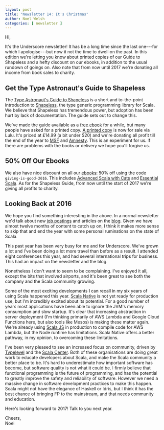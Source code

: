 ```yaml
---
layout: post
title: "Newsletter 14: It's Christmas"
author: Noel Welsh
categories: [ newsletter ]
---
```

Hi,

It's the Underscore newsletter!
It has be a long time since the last one---for which I apologise---but now it not the time to dwell on the past. 
In this edition we're letting you know about printed copies of our Guide to Shapeless and a hefty discount on our ebooks,
in addition to the usual rundown of goings on.
Also note that from now until 2017 we're donating all income from book sales to charity.

<!-- break -->

## Get the Type Astronaut's Guide to Shapeless

The [Type Astronaut's Guide to Shapeless][shapeless-guide-ebook] is a short and to-the-point introduction to [Shapeless][shapeless], the type generic programming library for Scala.
We believe that Shapeless has tremendous power,
but adoption has been hurt by lack of documentation.
The guide sets out to change this.

We've made the guide available as a [free ebook][shapeless-guide-ebook] for a while,
but many people have asked for a printed copy.
[A printed copy][shapeless-guide-book] is now for sale via Lulu.
It's priced at £14.99 (a bit under $20) and we're donating all profit till the end of the year to [MSF][msf] and [Amnesty][amnesty].
This is an experiment for us. 
If there are problems with the books or delivery we hope you'll forgive us.

## 50% Off Our Ebooks

We also have nice discount on all our [ebooks][books]: 50% off using the code `giving-is-good-2016`. 
This includes [Advanced Scala with Cats][advanced-scala]
and [Essential Scala][essential-scala].
As for the Shapeless Guide, from now until the start of 2017 we're giving all profits to charity.

## Looking Back at 2016

We hope you find something interesting in the above.
In a normal newsletter we'd talk about new [job postings][job-postings] and articles on the [blog][blog].
Given we have almost twelve months of content to catch up on,
I think it makes more sense to skip that and end the year with some personal ruminations on the state of Scala.

This past year has been very busy for me and for Underscore.
We've grown a lot and I've been doing a lot more travel than before as a result.
I attended eight conferences this year, 
and had several international trips for business.
This had an impact on the newsletter and the blog.

Nonetheless I don't want to seem to be complaining.
I've enjoyed it all,
except the bits that involved airports,
and it's been great to see both the company and the Scala community growing.

Some of the most exciting developments I can recall in my six years of using Scala happened this year.
[Scala Native][scala-native] is not yet ready for production use,
but I'm incredibly excited about its potential.
For a good number of years most applications have been able to ignore the JVM's memory consumption and slow startup.
It's clear that increasing abstraction in server deployment (I'm thinking primarily of AWS Lambda and Google Cloud Functions here, but also tools like Mesos) is making these matter again.
We're already using [Scala JS][scala-js] in production to compile code for AWS Lambda,
but the Node runtime has limitations.
Scala Native offers a better pathway,
in my opinion,
to overcoming these limitations.

I've been very pleased to see an increased focus on community,
driven by [Typelevel][typelevel] and the [Scala Center][scala-center].
Both of these organisations are doing great work to educate developers about Scala,
and make the Scala community a better place to be.
It's hard to underestimate how important software has become,
but software quality is not what it could be.
I firmly believe that functional programming is the future of programming,
and has the potential to greatly improve the safety and reliability of software.
However we need a massive change in software development practices to make this happen.
Scala might not have the elegance of Haskell or Idris,
but I think it has the best chance of bringing FP to the mainstream,
and that needs community and education.

Here's looking forward to 2017!
Talk to you next year.

Cheers,<br/>
Noel

[shapeless-guide]: https://github.com/underscoreio/shapeless-guide/
[shapeless]: https://github.com/milessabin/shapeless
[shapeless-guide-ebook]: http://underscore.io/books/shapeless-guide/
[shapeless-guide-book]: http://www.lulu.com/shop/dave-gurnell/the-type-astronauts-guide-to-shapeless/paperback/product-22992219.html

[msf]: http://www.msf.org/
[amnesty]: https://www.amnesty.org.uk/

[books]: http://underscore.io/books/
[advanced-scala]: http://underscore.io/books/advanced-scala/
[essential-scala]: http://underscore.io/books/essential-scala/

[job-postings]: http://underscore.io/jobs/
[blog]: http://underscore.io/blog

[scala-native]: https://github.com/scala-native/scala-native
[scala-js]: http://www.scala-js.org/

[typelevel]: http://typelevel.org/
[scala-center]: https://scala.epfl.ch/

[sx]: http://scala.exchange
[sx-roundup]: http://underscore.io/blog/posts/2015/12/18/scala-exchange-highlights.html
[interpreters-sx]: http://underscore.io/blog/posts/2015/12/21/scalax-interpreters-workshop.html
[slick-sx]: http://underscore.io/blog/posts/2015/12/21/scalax-slick-workshop.html

[tut]: http://underscore.io/blog/posts/2015/12/18/tut.html

[job-board]: http://underscore.io/jobs/
[tozny]: http://underscore.io/jobs/2015-12-10-tozny/
[galois]: http://galois.com/
[data-reply]: http://underscore.io/jobs/2015-12-22-datareply/
